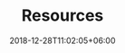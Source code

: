 ---
title: "Resources"
date: 2018-12-28T11:02:05+06:00
icon: "ti-bookmark-alt"
description: "People, books, blogs, YouTube channels, and podcast interviews to help you learn."
type : "pages"
wieght: 6
---